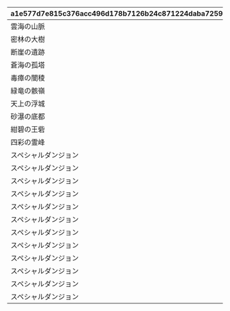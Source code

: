 |a1e577d7e815c376acc496d178b7126b24c871224daba72598df2cfd0cda52c0|a963a9f8a876420e2892c16679dd7df06473899092e07fe38c00cd68882d0c94|c6ba401cc52950f6ec2895c0fb5bc73ef3faaa7e1cee0c434d747479bb8a389a|69c73257b383d50568ea92d07876fa57e73423e0b7d71b3a12203393cd6cdcba|d6b459a0f32fabbe6d139152f5b88b21cfefb3f44d36c40999dc79fb0b9fc166|544b4acbbad656905b9ec0439564f24dbfdf33af09e69cfc322af88962118622|46cde6598a77ab14a47e2871b04ebe37dbc3a52faf2832d920282c9ec6c6d2de|7dac1d3ec9ae8d3dc18ef8cf95eb1eb2d7f20f2d099e0878fa20260b0eaac932|ea2732e2ea18c3e5b4952b2783ef0eaa2d5239c50776b4ecbdd2755effa5db45|d1a35af6e2b9ccdce85ef5ec5e98b025b04843d41e47b7107be337ade55dfb07|40c19d937763d77ccc67f1064777b06d83f9d8c72202b070a236f943305cfbd7|c32f399f6a35c6b88df7894b2fcad167a2849555916d7d3a6a6486c73e84f5a1|1685c5d865bc1754cbae16a5b10295d9f0649bebceb4577495613b2c3bd05407|cbf12626a8e85674f3253d8e0bc805eba3f78fdb5033d98ea1bc7b6055c10a41|338dccea80af286392973d7a3ed800cc27cb80289293bbde2203dc0b903586cc|
| --- | --- | --- | --- | --- | --- | --- | --- | --- | --- | --- | --- | --- | --- | --- |
|雲海の山脈|200010|4003002|1|11002012|31001|400|4003001|195|0|400|10|45|501010001|雲をつらぬく山脈|
|密林の大樹|200020|4003004|1|11005013|31002|300|4003003|-110|0|300|10|30|501010002|深い森の奥に存在する1本の大樹|
|断崖の遺跡|200030|4003006|1|11007014|31003|200|4003005|-570|0|200|10|-190|501010003|断崖絶壁で発見された遺跡|
|蒼海の孤塔|200040|4003008|1|11011017|31004|100|4003007|750|0|100|10|-30|501010004|大海原にそびえる謎の巨塔|
|毒瘴の闇稜|200050|4003010|1|11014014|31005|100|4003009|465|0|100|10|20|501010005|瘴気渦巻く常闇の孤峰|
|緑竜の骸嶺|200060|4003012|1|11026014|31006|100|4003011|360|0|100|10|90|501010006|厳峰に佇む竜の寝床|
|天上の浮城|200070|4003014|1|11035014|31007|100|4003013|130|0|100|10|90|501010007|天空の番人が静かに眠る聖城|
|砂瀑の底都|200080|4003018|1|11047014|31008|100|4003017|-50|0|100|10|120|501010008|砂の大瀑布が落ちゆく果ての都|
|紺碧の王砦|200090|4003020|1|11057014|31009|100|4003019|-360|0|100|10|70|501010009|紺碧の底に君臨する海王の城砦|
|四彩の霊峰|0|4003022|1|11062014|31010|100|4003021|0|0|0|10|0|501010010|四季彩りし霊狐の仙境|
|スペシャルダンジョン|0|4003016|1|0|32001|100|4003015|0|31006|100|10|0|0|期間限定ダンジョンの踏破に挑戦|
|スペシャルダンジョン|0|0|1|0|32002|100|0|0|31006|100|10|0|0|期間限定ダンジョンの踏破に挑戦|
|スペシャルダンジョン|0|0|1|0|32003|100|0|0|31006|100|10|0|0|期間限定ダンジョンの踏破に挑戦|
|スペシャルダンジョン|0|0|1|0|32004|100|0|0|31006|100|10|0|0|期間限定ダンジョンの踏破に挑戦|
|スペシャルダンジョン|0|0|1|0|32005|100|0|0|31006|100|10|0|0|期間限定ダンジョンの踏破に挑戦|
|スペシャルダンジョン|0|0|1|0|32006|100|0|0|31006|100|10|0|0|期間限定ダンジョンの踏破に挑戦|
|スペシャルダンジョン|0|0|1|0|32007|100|0|0|31006|100|10|0|0|期間限定ダンジョンの踏破に挑戦|
|スペシャルダンジョン|0|0|1|0|32008|100|0|0|31006|100|10|0|0|期間限定ダンジョンの踏破に挑戦|
|スペシャルダンジョン|0|0|1|0|32009|100|0|0|31006|100|10|0|0|期間限定ダンジョンの踏破に挑戦|
|スペシャルダンジョン|0|0|1|0|32010|100|0|0|31006|100|10|0|0|期間限定ダンジョンの踏破に挑戦|
|スペシャルダンジョン|0|0|1|0|32011|100|0|0|31006|100|10|0|0|期間限定ダンジョンの踏破に挑戦|
|スペシャルダンジョン|0|0|1|0|32012|100|0|0|31006|100|10|0|0|期間限定ダンジョンの踏破に挑戦|